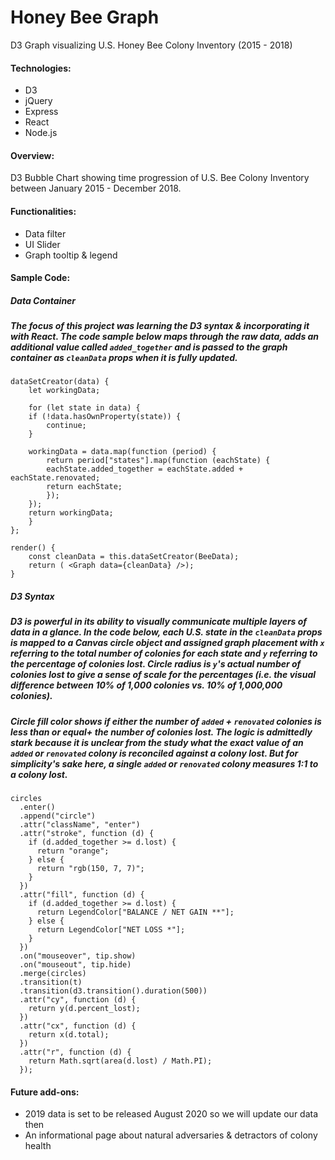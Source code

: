 # Honey Bee Graph
D3 Graph visualizing U.S. Honey Bee Colony Inventory (2015 - 2018)

#### Technologies:
* D3
* jQuery
* Express
* React
* Node.js

#### Overview:
D3 Bubble Chart showing time progression of U.S. Bee Colony Inventory between January 2015 - December 2018.

#### Functionalities: 
* Data filter
* UI Slider
* Graph tooltip & legend

#### Sample Code:
  ##### Data Container
  ##### The focus of this project was learning the D3 syntax & incorporating it with React. The code sample below maps through the raw data, adds an additional value called `added_together` and is passed to the graph container as `cleanData` props when it is fully updated.

    dataSetCreator(data) {
        let workingData;

        for (let state in data) {
        if (!data.hasOwnProperty(state)) {
            continue;
        }

        workingData = data.map(function (period) {
            return period["states"].map(function (eachState) {
            eachState.added_together = eachState.added + eachState.renovated;
            return eachState;
            });
        });
        return workingData;
        }   
    };

    render() {
        const cleanData = this.dataSetCreator(BeeData);
        return ( <Graph data={cleanData} />);  
    }
    
  ##### D3 Syntax
  ##### D3 is powerful in its ability to visually communicate multiple layers of data in a glance. In the code below, each U.S. state in the `cleanData` props is mapped to a Canvas circle object and assigned graph placement with `x` referring to the total number of colonies for each state and `y` referring to the percentage of colonies lost. Circle radius is `y`'s actual number of colonies lost to give a sense of scale for the percentages (i.e. the visual difference between 10% of 1,000 colonies vs. 10% of 1,000,000 colonies). 
 ##### Circle fill color shows if either the number of `added` + `renovated` colonies is less than or equal+ the number of colonies lost. The logic is admittedly stark because it is unclear from the study what the exact value of an `added` or `renovated` colony is reconciled against a colony lost. But for simplicity's sake here, a single `added` or `renovated` colony measures 1:1 to a colony lost.
  
    circles
      .enter()
      .append("circle")
      .attr("className", "enter")
      .attr("stroke", function (d) {
        if (d.added_together >= d.lost) {
          return "orange";
        } else {
          return "rgb(150, 7, 7)";
        }
      })
      .attr("fill", function (d) {
        if (d.added_together >= d.lost) {
          return LegendColor["BALANCE / NET GAIN **"];
        } else {
          return LegendColor["NET LOSS *"];
        }
      })
      .on("mouseover", tip.show) 
      .on("mouseout", tip.hide)
      .merge(circles)
      .transition(t)
      .transition(d3.transition().duration(500))
      .attr("cy", function (d) {
        return y(d.percent_lost);
      })
      .attr("cx", function (d) {
        return x(d.total);
      })
      .attr("r", function (d) {
        return Math.sqrt(area(d.lost) / Math.PI);
      });
        
#### Future add-ons:
* 2019 data is set to be released August 2020 so we will update our data then
* An informational page about natural adversaries & detractors of colony health